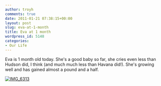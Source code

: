 ```yaml
---
author: troyh
comments: true
date: 2011-01-21 07:38:15+00:00
layout: post
slug: eva-at-1-month
title: Eva at 1 month
wordpress_id: 5148
categories:
- Our Life
---
```


Eva is 1 month old today. She's a good baby so far, she cries even less than Hudson did, I think (and much much less than Havana did!). She's growing well and has gained almost a pound and a half.

[![IMG_6313](http://farm6.static.flickr.com/5089/5375305521_49135bf667.jpg)](http://www.flickr.com/photos/troyh/5375305521/)
